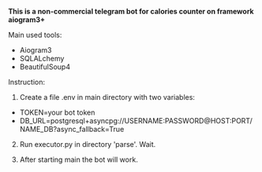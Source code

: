 **This is a non-commercial telegram bot for calories counter on framework aiogram3+**

Main used tools:
* Aiogram3
* SQLALchemy
* BeautifulSoup4

Instruction:

1) Create a file .env in main directory with two variables:
* TOKEN=your bot token
* DB_URL=postgresql+asyncpg://USERNAME:PASSWORD@HOST:PORT/NAME_DB?async_fallback=True

2) Run executor.py in directory 'parse'. Wait.

3) After starting main the bot will work.
